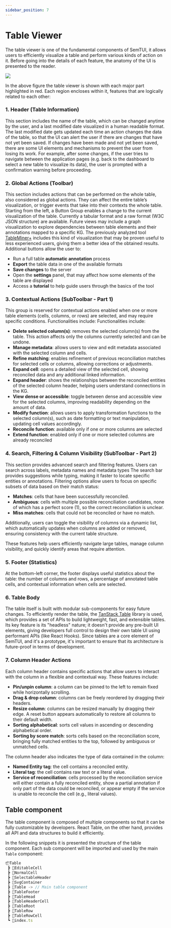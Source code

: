 ```yaml
---
sidebar_position: 7
---
```


# Table Viewer
The table viewer is one of the fundamental components of SemTUI, it allows
users to efficiently visualize a table and perform various kinds of action on
it. Before going into the details of each feature, the anatomy of the UI is
presented to the reader.

<div style={{textAlign: 'center'}}>
  <img style={{width: '600px'}} src="/I2T-docs/img/tableviewer.png" />
</div>

In the above figure the table viewer is shown with each major part highlighted
in red. Each region encloses within it, features that are logically related to
each other:

### 1. Header (Table Information)
This section includes the name of the table, which can be changed anytime by the
user, and a last modified date visualized in a human readable format.
The last modified date gets updated each time an action changes the
data of the table, so that the UI can alert the user if there are changes
that have not yet been saved. If changes have been made and not yet
been saved, there are some UI elements and mechanisms to prevent the
user from losing its work. For example, after some changes, if the user
tries to navigate between the application pages (e.g. back
to the dashboard to select a new table to visualize its data), the user
is prompted with a confirmation warning before proceeding.

### 2. Global Actions (Toolbar)
This section includes actions that can be performed on the whole table, also considered as global actions. They can
affect the entire table’s visualization, or trigger events that take into their contexts
the whole table. Starting from the left, a Button Group enables a change to
the current visualization of the table. Currently a tabular format and
a raw format (W3C JSON structure) are available. Future views may include a graph visualization to explore dependencies
between table elements and their annotations mapped to a specific KG.
The previously analyzed tool [TableMiner+](https://eprints.whiterose.ac.uk/126465/1/iosart2c.pdf) includes this kind of visualization that may be
proven useful to less experienced users, giving them a better idea of the
obtained results.
Additional buttons allow the user to:
- Run a full table **automatic annotation** process
- **Export** the table data in one of the available formats
- **Save changes** to the server
- Open the **settings** panel, that may affect how some elements of the table are displayed
- Access a **tutorial** to help guide users through the basics of the tool

### 3. Contextual Actions (SubToolbar - Part 1)
This group is reserved for contextual actions enabled when
one or more table elements (cells, columns, or rows) are selected,
and may require specific conditions. Functionalities include:
Functionalities include:
- **Delete selected column(s)**: removes the selected column(s) from the table. This action affects only the columns currently selected and can be undone. 
- **Manage metadata**: allows users to view and edit metadata associated with the selected column and cells. 
- **Refine matching**: enables refinement of previous reconciliation matches for selected cells or columns, allowing corrections or adjustments. 
- **Expand cell**: opens a detailed view of the selected cell, showing reconciled data and any additional linked information. 
- **Expand header**: shows the relationships between the reconciled entities of the selected column header, helping users understand connections in the KG. 
- **View dense or accessible**: toggle between dense and accessible view for the selected columns, improving readability depending on the amount of data. 
- **Modify function**: allows users to apply transformation functions to the selected column(s), such as date formatting or text manipulation, updating cell values accordingly.
- **Reconcile function**: available only if one or more columns are selected
- **Extend function**: enabled only if one or more selected columns are already reconciled

### 4. Search, Filtering & Column Visibility (SubToolbar - Part 2)
This section provides advanced search and filtering features. Users can search across labels, metadata names and metadata types
The search bar provides suggestions while typing, making it faster to locate specific entities or annotations.
Filtering options allow users to focus on specific subsets of data based on their match status:
- **Matches**: cells that have been successfully reconciled.
- **Ambiguous**: cells with multiple possible reconciliation candidates, none of which has a perfect score (1), so the correct reconciliation is unclear.
- **Miss matches**: cells that could not be reconciled or have no match.

Additionally, users can toggle the visibility of columns via a dynamic list,
which automatically updates when columns are added or removed, ensuring consistency
with the current table structure.

These features help users efficiently navigate large tables, manage column visibility, and quickly identify areas that require attention.

### 5. Footer (Statistics)
At the bottom-left corner, the footer displays useful statistics about the table:
the number of columns and rows, a percentage of annotated table cells,
and contextual information when cells are selected.

### 6. Table Body
The table itself is built with modular sub-components for easy future changes.
To efficiently render the table, the [TanStack Table](https://tanstack.com/table/) library is used,
which provides a set of APIs to build lightweight, fast, and extensible tables.
Its key feature is its "headless" nature; it doesn't provide any pre-built UI elements, 
giving developers full control to design their own table UI using performant APIs
(like React Hooks). Since tables are a core element of SemTUI, and it's a prototype,
it's important to ensure that its architecture is future-proof in terms of development.

### 7. Column Header Actions
Each column header contains specific actions that allow users to interact with the column
in a flexible and contextual way. These features include:
- **Pin/unpin column**: a column can be pinned to the left to remain fixed while horizontally scrolling.
- **Drag & drop column**: columns can be freely reordered by dragging their headers.
- **Resize column**: columns can be resized manually by dragging their edge. A reset button appears
  automatically to restore all columns to their default width. 
- **Sorting alphabetical**: sorts cell values in ascending or descending alphabetical order.
- **Sorting by score match**: sorts cells based on the reconciliation score, bringing fully matched entities to the top,
  followed by ambiguous or unmatched cells.

The column header also indicates the type of data contained in the column:
- **Named Entity tag**: the cell contains a reconciled entity. 
- **Literal tag**: the cell contains raw text or a literal value. 
- **Service of reconciliation**: cells processed by the reconciliation service will either contain
  a fully reconciled entity, show a partial annotation if only part of the data could be reconciled, 
  or appear empty if the service is unable to reconcile the cell (e.g., literal values).

## Table component
The table component is composed of multiple components so that it can be fully customizable by developers. React Table, on the other hand, provides all API and data structures to build it efficiently.

In the following snippets it is presented the structure of the table component. Each sub component will be imported and used by the main `Table` component:

```jsx title="Table components"
📦Table
 ┣ 📂EditableCell
 ┣ 📂NormalCell
 ┣ 📂SelectableHeader
 ┣ 📂SvgContainer
 ┣ 📂Table -> // Main table component
 ┣ 📂TableFooter
 ┣ 📂TableHead
 ┣ 📂TableHeaderCell
 ┣ 📂TableRoot
 ┣ 📂TableRow
 ┣ 📂TableRowCell
 ┗ 📜index.ts
```
